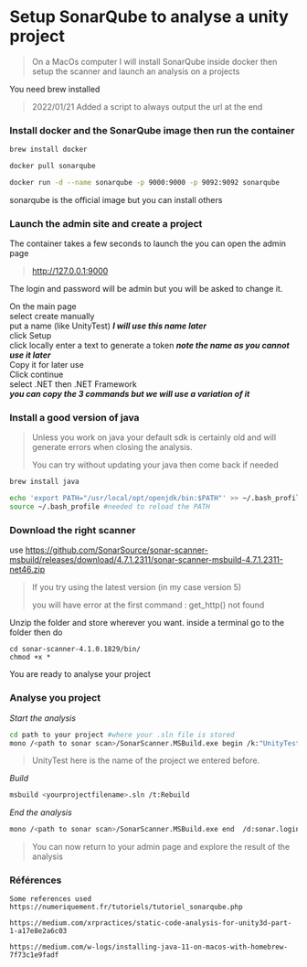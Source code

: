 # Setup SonarQube to analyse a unity project

> On a MacOs computer I will install SonarQube inside docker then setup the scanner and launch an analysis on a projects
>
>

You need brew installed

> 2022/01/21 Added a script to always output the url at the end

### Install docker and the SonarQube image then run the container
```sh
brew install docker

docker pull sonarqube

docker run -d --name sonarqube -p 9000:9000 -p 9092:9092 sonarqube

```
sonarqube is the official image but you can install others

### Launch the admin site and create a project
The container takes a few seconds to launch the you can open the admin page
>  http://127.0.0.1:9000

The login and password will be admin but you will be asked to change it.

On the main page  
select create manually  
put a name (like UnityTest) ***I will use this name later***  
click Setup  
click locally
enter a text to generate a token ***note the name as you cannot use it later***  
Copy it for later use  
Click continue  
select .NET then .NET Framework  
***you can copy the 3 commands but we will use a variation of it***

### Install a good version of java
> Unless you work on java your default sdk is certainly old and will generate errors when closing the analysis.
>
>You can try without updating your java then come back if needed

 ```sh
 brew install java

 echo 'export PATH="/usr/local/opt/openjdk/bin:$PATH"' >> ~/.bash_profile
 source ~/.bash_profile #needed to reload the PATH

  ```

### Download the right scanner
use https://github.com/SonarSource/sonar-scanner-msbuild/releases/download/4.7.1.2311/sonar-scanner-msbuild-4.7.1.2311-net46.zip
>If you try using the latest version (in my case version 5)
>
>you will have error at the first command  : get_http() not found

Unzip the folder and store wherever you want.
inside a terminal go to the folder then do
 ```
cd sonar-scanner-4.1.0.1829/bin/
chmod +x *
 ```
You are ready to analyse your project

### Analyse you project
*Start the analysis*
```sh
cd path to your project #where your .sln file is stored
mono /<path to sonar scan>/SonarScanner.MSBuild.exe begin /k:"UnityTest" /d:sonar.host.url="http://127.0.0.1:9000"  /d:sonar.login="<your token>"
```
>UnityTest here is the name of the project we entered before.

*Build*
```sh
msbuild <yourprojectfilename>.sln /t:Rebuild
```

*End the analysis*
```sh
mono /<path to sonar scan>/SonarScanner.MSBuild.exe end  /d:sonar.login="<your token>"
```

> You can now return to your admin page and explore the result of the analysis  

### Références

```
Some references used
https://numeriquement.fr/tutoriels/tutoriel_sonarqube.php

https://medium.com/xrpractices/static-code-analysis-for-unity3d-part-1-a17e8e2a6c03

https://medium.com/w-logs/installing-java-11-on-macos-with-homebrew-7f73c1e9fadf

```
